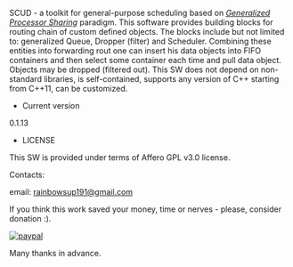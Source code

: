 SCUD - a toolkit for general-purpose scheduling based on [_Generalized Processor Sharing_](https://en.wikipedia.org/wiki/Generalized_processor_sharing) paradigm. 
This software provides building blocks for routing chain of custom defined objects. 
The blocks include but not limited to: generalized Queue, Dropper (filter) and Scheduler. 
Combining these entities into forwarding rout one can insert his data objects into FIFO containers and then select some container each time and pull data object. 
Objects may be dropped (filtered out). This SW does not depend on non-standard libraries, is self-contained, supports any version of C++ starting from C++11, can be customized.

* Current version

0.1.13


* LICENSE

This SW is provided under terms of Affero GPL v3.0 license.

Contacts:

email: rainbowsup191@gmail.com

If you think this work saved your money, time or nerves - please, consider donation :).

[![paypal](https://www.paypalobjects.com/en_US/i/btn/btn_donateCC_LG.gif)](paypal.me/softserv)

Many thanks in advance.
